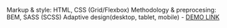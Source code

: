 Markup & style: HTML, CSS (Grid/Flexbox) Methodology & preprocesing: BEM, SASS (SCSS) Adaptive design(desktop, tablet, mobile)
    -
    [DEMO LINK](https://andrii-koptiev.github.io/EcoCosmetic/)
